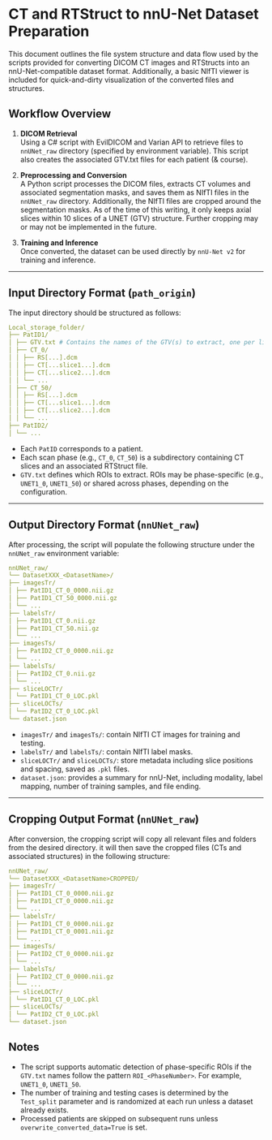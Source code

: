 # CT and RTStruct to nnU-Net Dataset Preparation

This document outlines the file system structure and data flow used by the scripts provided for converting DICOM CT images and RTStructs into an nnU-Net-compatible dataset format.
Additionally, a basic NIfTI viewer is included for quick-and-dirty visualization of the converted files and structures.

## Workflow Overview

1. **DICOM Retrieval**  
   Using a C# script with EvilDICOM and Varian API to retrieve files to `nnUNet_raw` directory (specified by environment variable).
   This script also creates the associated GTV.txt files for each patient (& course). 
   </br>

2. **Preprocessing and Conversion**  
   A Python script processes the DICOM files, extracts CT volumes and associated segmentation masks, and saves them as NIfTI files in the `nnUNet_raw` directory.
   Additionally, the NIfTI files are cropped around the segmentation masks. As of the time of this writing, it only keeps axial slices within 10 slices of a UNET (GTV) structure. Further cropping may or may not be implemented in the future. 
   </br>

3. **Training and Inference**  
   Once converted, the dataset can be used directly by `nnU-Net v2` for training and inference.

---

## Input Directory Format (`path_origin`)

The input directory should be structured as follows:

```yaml
Local_storage_folder/
├── PatID1/
│ ├── GTV.txt # Contains the names of the GTV(s) to extract, one per line
│ ├── CT_0/
│ │ ├── RS[...].dcm
│ │ ├── CT[...slice1...].dcm
│ │ ├── CT[...slice2...].dcm
│ │ └── ...
│ ├── CT_50/
│ │ ├── RS[...].dcm
│ │ ├── CT[...slice1...].dcm
│ │ ├── CT[...slice2...].dcm
│ │ └── ...
├── PatID2/
│ └── ...
```


- Each `PatID` corresponds to a patient.
- Each scan phase (e.g., `CT_0`, `CT_50`) is a subdirectory containing CT slices and an associated RTStruct file.
- `GTV.txt` defines which ROIs to extract. ROIs may be phase-specific (e.g., `UNET1_0`, `UNET1_50`) or shared across phases, depending on the configuration.

---

## Output Directory Format (`nnUNet_raw`)

After processing, the script will populate the following structure under the `nnUNet_raw` environment variable:


```yaml
nnUNet_raw/
└── DatasetXXX_<DatasetName>/
├── imagesTr/
│ ├── PatID1_CT_0_0000.nii.gz
│ ├── PatID1_CT_50_0000.nii.gz
│ └── ...
├── labelsTr/
│ ├── PatID1_CT_0.nii.gz
│ ├── PatID1_CT_50.nii.gz
│ └── ...
├── imagesTs/
│ ├── PatID2_CT_0_0000.nii.gz
│ └── ...
├── labelsTs/
│ ├── PatID2_CT_0.nii.gz
│ └── ...
├── sliceLOCTr/
│ └── PatID1_CT_0_LOC.pkl
├── sliceLOCTs/
│ └── PatID2_CT_0_LOC.pkl
└── dataset.json
```


- `imagesTr/` and `imagesTs/`: contain NIfTI CT images for training and testing.
- `labelsTr/` and `labelsTs/`: contain NIfTI label masks.
- `sliceLOCTr/` and `sliceLOCTs/`: store metadata including slice positions and spacing, saved as `.pkl` files.
- `dataset.json`: provides a summary for nnU-Net, including modality, label mapping, number of training samples, and file ending.

---

## Cropping Output Format (`nnUNet_raw`)
After conversion, the cropping script will copy all relevant files and folders from the desired directory. it will then save the cropped files (CTs and associated structures) in the following structure:


```yaml
nnUNet_raw/
└── DatasetXXX_<DatasetName>CROPPED/
├── imagesTr/
│ ├── PatID1_CT_0_0000.nii.gz
│ ├── PatID1_CT_0_0000.nii.gz
│ └── ...
├── labelsTr/
│ ├── PatID1_CT_0_0000.nii.gz
│ ├── PatID1_CT_0_0001.nii.gz
│ └── ...
├── imagesTs/
│ ├── PatID2_CT_0_0000.nii.gz
│ └── ...
├── labelsTs/
│ ├── PatID2_CT_0_0000.nii.gz
│ └── ...
├── sliceLOCTr/
│ └── PatID1_CT_0_LOC.pkl
├── sliceLOCTs/
│ └── PatID2_CT_0_LOC.pkl
└── dataset.json
```

## Notes

- The script supports automatic detection of phase-specific ROIs if the `GTV.txt` names follow the pattern `ROI_<PhaseNumber>`. For example, `UNET1_0`, `UNET1_50`.
- The number of training and testing cases is determined by the `Test_split` parameter and is randomized at each run unless a dataset already exists.
- Processed patients are skipped on subsequent runs unless `overwrite_converted_data=True` is set.